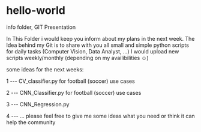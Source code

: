 # hello-world
info folder, GIT Presentation

In This Folder i would keep you inform about my plans in the next week. The Idea behind my Git is to share with you all small and simple python scripts for daily tasks (Computer Vision, Data Analyst, ...)
I would upload new scripts weekly/monthly (depending on my availibilities ☺️)


some ideas for the next weeks:

1 --- CV_classifier.py for football (soccer) use cases

2 --- CNN_Classifier.py for football (soccer) use cases

3 --- CNN_Regression.py

4 --- ... please feel free to give me some ideas what you need or think it can help the community
